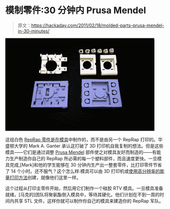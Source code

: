 # 模制零件:30 分钟内 Prusa Mendel

> 原文：<https://hackaday.com/2011/02/18/molded-parts-prusa-mendel-in-30-minutes/>

![](img/64f4b65db61770aeee9e254bcba73d08.png "prusa-mendel-molded-parts")

这组白色 [RepRap 零件是在模具](http://open3dp.me.washington.edu/2011/02/prusa-mendel-and-the-clonedels/)中制作的，而不是由另一个 RepRap 打印的。华盛顿大学的 Mark A. Ganter 承认这打破了 3D 打印机自我复制的想法。但是这些模具——它们是通过调整 [Prusa Mendel](http://hackaday.com/2010/12/08/the-twelve-days-of-self-replicating/) 部件使之对模具友好而制造的——有能力生产制造你自己的 RepRap 所必需的每一个塑料部件，而且速度更快。一旦模具完成,[Mark]和他的学生能够在 30 分钟内生产出一整套零件，比打印零件节省了 14 个小时。还不服气？这个怎么样:模具可以由 3D 打印机或[使用高分辨率的能量打印方法](http://open3dp.me.washington.edu/2011/02/machinae-ex-machinis/)创建，就像他们这里一样。

这个过程从打印主零件开始，然后用它们制作一个硅胶 RTV 模具。一旦模具准备就绪，[马克的]团队将聚氨酯倒入模具中，等待其硬化。他们计划在不到一周的时间内共享 STL 文件，这样你就可以制作你自己的模具来建造你的 RepRap 军队。